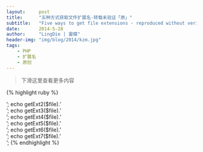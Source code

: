 ```yaml
---
layout:     post
title:      "五种方式获取文件扩展名-转载未验证「原」"
subtitle:   "Five ways to get file extensions - reproduced without verification   "
date:       2014-5-28
author:     "LingDie | 靈蝶"
header-img: "img/blog/2014/kzm.jpg"
tags:
    - PHP
    - 扩展名
    - 原创
---
```


> 下滑这里查看更多内容

{% highlight ruby %}

<?php
 
 $file = ‘siyuantlw/程序设计.php’;
 
 function getExt1($file) {
  return substr(strrchr($file,’.'),1);
 }
 function getExt2($file) {
  return substr($file,strrpos($file,’.')+1);
 }
 function getExt3($file) {
  return strrev(substr(strrev($file),0,strpos(strrev($file),’.')));
 }
 function getExt4($file) {
  return array_pop(explode(‘.’,$file)); #array_pop 介绍
 }
 function getExt5($file) {
  $arr = pathinfo($file);
  return $arr['extension'];
  #或者写成下面这种
  #return pathinfo($file,PATHINFO_EXTENSION);
 }
 function getExt6($file) {
  $temp = strtok($file, ‘.’); #strtok函数说明
     while($temp !== false ){
         $file_extension = $temp;
         $temp = strtok(‘.’);
     }
     return $file_extension;
 }

function getExt7($file) {
  while($dot = strpos($file, “.”))
  {
   $file = substr($file, $dot+1);
  }
  return $file;
 }
 echo getExt1($file).’<br />’;
 echo getExt2($file).’<br />’;
 echo getExt3($file).’<br />’;
 echo getExt4($file).’<br />’;
 echo getExt5($file).’<br />’;
 echo getExt6($file).’<br />’;

echo getExt7($file).’<br />’;

{% endhighlight %}